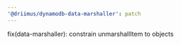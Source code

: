 ```yaml
---
'@driimus/dynamodb-data-marshaller': patch
---
```


fix(data-marshaller): constrain unmarshallItem to objects
